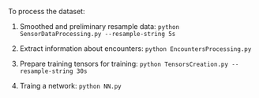 To process the dataset:

1. Smoothed and preliminary resample data: `python SensorDataProcessing.py --resample-string 5s`

1. Extract information about encounters: `python EncountersProcessing.py`

1. Prepare training tensors for training: `python TensorsCreation.py --resample-string 30s`

1. Traing a network: `python NN.py`